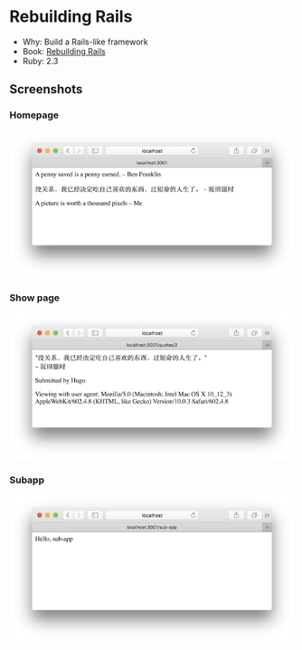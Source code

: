 Rebuilding Rails
================

- Why: Build a Rails-like framework
- Book: [Rebuilding Rails](https://rebuilding-rails.com/)
- Ruby: 2.3

## Screenshots

### Homepage

![homepage](screenshots/homepage.png)

### Show page

![quote-2](screenshots/quotes-2-show.png)

### Subapp

![sub-app](screenshots/sub-app.png)